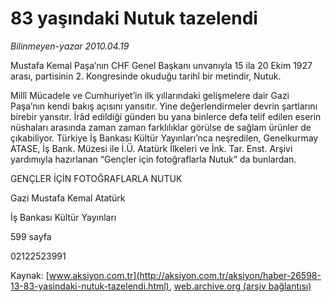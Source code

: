 # 83 yaşındaki Nutuk tazelendi

*Bilinmeyen-yazar 2010.04.19*

<font class="agenda2NewsSpot">
 Mustafa Kemal Paşa’nın CHF Genel Başkanı unvanıyla 15 ila 20 Ekim 1927 arası, partisinin 2. Kongresinde okuduğu tarihî bir metindir, Nutuk.
</font>
<font class="newsDetail">
 <p class="MsoNormal">
  Millî Mücadele ve Cumhuriyet’in ilk yıllarındaki gelişmelere dair Gazi Paşa’nın kendi bakış açısını yansıtır. Yine değerlendirmeler devrin şartlarını birebir yansıtır. İrâd edildiği günden bu yana binlerce defa telif edilen eserin nüshaları arasında zaman zaman farklılıklar görülse de sağlam ürünler de çıkabiliyor. Türkiye İş Bankası Kültür Yayınları’nca neşredilen, Genelkurmay ATASE, İş Bank. Müzesi ile İ.Ü. Atatürk İlkeleri ve İnk. Tar. Enst. Arşivi yardımıyla hazırlanan “Gençler için fotoğraflarla Nutuk” da bunlardan.
 </p>
 <p class="MsoNormal">
 </p>
 <p class="MsoNormal">
  GENÇLER İÇİN FOTOĞRAFLARLA NUTUK
 </p>
 <p class="MsoNormal">
 </p>
 <p class="MsoNormal">
  Gazi Mustafa Kemal Atatürk
 </p>
 <p class="MsoNormal">
  İş Bankası Kültür Yayınları
 </p>
 <p class="MsoNormal">
  599 sayfa
 </p>
 <p class="MsoNormal">
  02122523991
 </p>
</font>

Kaynak: [www.aksiyon.com.tr](http://aksiyon.com.tr/aksiyon/haber-26598-13-83-yasindaki-nutuk-tazelendi.html), [web.archive.org (arşiv bağlantısı)](http://web.archive.org/web/20101120010632/http://aksiyon.com.tr/aksiyon/haber-26598-13-83-yasindaki-nutuk-tazelendi.html)
